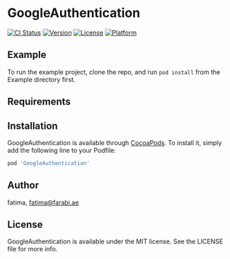 # GoogleAuthentication

[![CI Status](https://img.shields.io/travis/fatima/GoogleAuthentication.svg?style=flat)](https://travis-ci.org/fatima/GoogleAuthentication)
[![Version](https://img.shields.io/cocoapods/v/GoogleAuthentication.svg?style=flat)](https://cocoapods.org/pods/GoogleAuthentication)
[![License](https://img.shields.io/cocoapods/l/GoogleAuthentication.svg?style=flat)](https://cocoapods.org/pods/GoogleAuthentication)
[![Platform](https://img.shields.io/cocoapods/p/GoogleAuthentication.svg?style=flat)](https://cocoapods.org/pods/GoogleAuthentication)

## Example

To run the example project, clone the repo, and run `pod install` from the Example directory first.

## Requirements

## Installation

GoogleAuthentication is available through [CocoaPods](https://cocoapods.org). To install
it, simply add the following line to your Podfile:

```ruby
pod 'GoogleAuthentication'
```

## Author

fatima, fatima@farabi.ae

## License

GoogleAuthentication is available under the MIT license. See the LICENSE file for more info.
